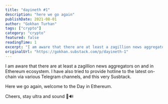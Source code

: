 ```yaml
---
title: "dayineth #1"
description: "here we go again"
publishDate: 2021-08-01
author: "Gokhan Turhan"
tags: ["crypto"]
category: "crypto"
featured: false
readingTime: 1
excerpt: "I am aware that there are at least a zagillion news aggregators on and in Ethereum ecosystem. I have also tried to provide hotline to the latest on-chain via various Telegram channels, and this very..."
originalUrl: "https://gokhan.substack.com/p/dayineth-1"
---
```


I am aware that there are at least a zagillion news aggregators on and in Ethereum ecosystem. I have also tried to provide hotline to the latest on-chain via various Telegram channels, and this very Susbtack.

Here we go again, welcome to the Day in Ethereum.

Cheers, stay ultra and sound 🦇🔊
